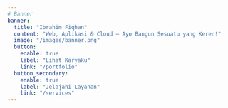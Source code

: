 ```yaml
---
# Banner
banner:
  title: "Ibrahim Fiqhan"
  content: "Web, Aplikasi & Cloud — Ayo Bangun Sesuatu yang Keren!"
  image: "/images/banner.png"
  button:
    enable: true
    label: "Lihat Karyaku"
    link: "/portfolio"
  button_secondary:
    enable: true
    label: "Jelajahi Layanan"
    link: "/services"
---
```

